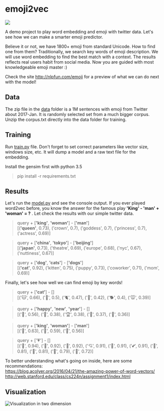 
# emoji2vec
[<img src="https://github.com/jiali-ms/emoji2vec/blob/master/logo.png">](http://nlpfun.com/emoji)

A demo project to play word embedding and emoji with twitter data. Let's see how we can make a smarter emoji predictor.  
  
Believe it or not, we have 1800+ emoji from standard Unicode. How to find one from them? Traditionally, we search key words of emoji description. We will use word embedding to find the best match with a context. The results reflects real users habit from social media. Now you are guided with most knowledgeable emoji master :)

Check the site http://nlpfun.com/emoji for a preview of what we can do next with the model!  

##   Data 
The zip file in the [data](https://github.com/jiali-ms/emoji2vec/tree/master/data) folder is a 1M sentences with emoji from Twitter about 2017-Jan. It is randomly selected set from a much bigger corpus. Unzip the corpus.txt directly into the data folder for training. 
## Training
Run [train.py](https://github.com/jiali-ms/emoji2vec/blob/master/train.py) file. Don't forget to set correct parameters like vector size, windows size, etc. It will dump a model and a raw text file for the embedding.   

Install the gensim first with python 3.5  
> pip install -r requirements.txt 

## Results
Let's run the [model.py](https://github.com/jiali-ms/emoji2vec/blob/master/model.py) and see the console output. If you ever played word2vec before, you know the answer for the famous play **'King' - 'man' + 'woman' = ?** . Let check the results with our simple twitter data.
> query + [**'king'**, **'woman'**] - [**'man'**]  
[(**'queen'**, 0.73), ('crown', 0.7), ('goddess', 0.7), ('princess', 0.7), ('actress', 0.69)]

>query + [**'china'**, **'tokyo'**] - [**'beijing'**]  
[(**'japan'**, 0.73), ('theatre', 0.69), ('europe', 0.68), ('nyc', 0.67), ('nuttiness', 0.67)]

>query + [**'dog'**, **'cats'**] - [**'dogs'**]  
[(**'cat'**, 0.92), ('kitten', 0.75), ('puppy', 0.73), ('coworker', 0.71), ('mom', 0.69)]

Finally, let's see how well we can find emoji by key words!
> query + [**'cat'**] - []  
[('🐱', 0.66), ('🐶', 0.5), ('🐈', 0.47), ('🐰', 0.42), ('🐕', 0.4), ('🐭', 0.39)]

>query + [**'happy'**, **'new'**, **'year'**] - []  
[('🎉', 0.56), ('🎄', 0.38), ('🏆', 0.38), ('🍾', 0.37), ('🎁', 0.36)]

>query + [**'king'**, **'woman'**] - [**'man'**]  
[('👑', 0.63), ('👸', 0.59), ('🦁', 0.56)]

>query + ['💗'] - []  
[('💓', 0.94), ('💜', 0.92), ('💖', 0.92), ('💘', 0.91), ('💞', 0.91), ('💕', 0.91), ('💛', 0.81), ('💙', 0.81), ('💟', 0.79), ('💝', 0.72)]

To better understanding what's going on inside, here are some recommendations:  
https://blog.acolyer.org/2016/04/21/the-amazing-power-of-word-vectors/
http://web.stanford.edu/class/cs224n/assignment1/index.html 

## Visualization
![Visualization in two dimension](https://github.com/jiali-ms/emoji2vec/blob/master/cluster.png)


